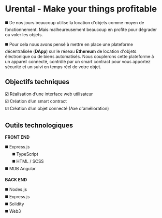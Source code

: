 # Urental - Make your things profitable
:black_medium_square: De nos jours beaucoup utilise la location d'objets comme moyen de fonctionnement. Mais malheureusement beaucoup en profite pour dégrader ou voler les objets.

:black_medium_square: Pour cela nous avons pensé à mettre en place une plateforme décentralisée (**DApp**) sur le réseau **Ethereum** de location d'objets éléctronique ou de biens automatisés. Nous couplerons cette plateforme à un appareil connecté, contrôlé par un smart contract pour vous apportez sécurité et un suivi en temps réel de votre objet.

## Objectifs techniques
:ballot_box_with_check: Réalisation d’une interface web utilisateur<br>
:ballot_box_with_check: Création d’un smart contract<br>
:ballot_box_with_check: Création d’un objet connecté (Axe d'amélioration)<br>

## Outils technologiques
**FRONT END**

:black_medium_square: Express.js<br>
&nbsp;&nbsp;&nbsp;&nbsp;&nbsp;&nbsp;:black_medium_square: TypeScript<br>
&nbsp;&nbsp;&nbsp;&nbsp;&nbsp;&nbsp;:black_medium_square: HTML / SCSS<br>
:black_medium_square: MDB Angular

**BACK END**

:black_medium_square: Nodes.js<br>
:black_medium_square: Express.js<br>
:black_medium_square: Solidity<br>
:black_medium_square: Web3<br>
